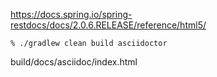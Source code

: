 
https://docs.spring.io/spring-restdocs/docs/2.0.6.RELEASE/reference/html5/

```
% ./gradlew clean build asciidoctor
```

build/docs/asciidoc/index.html
